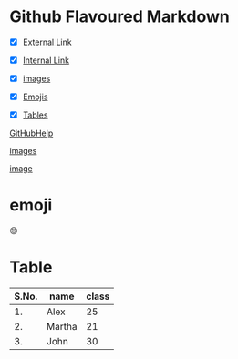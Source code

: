 # Github Flavoured Markdown


- [x] [External Link](https://help.github.com/en!)
- [x] [Internal Link](/images)
- [x] [images](images/logo.png)
- [x] [Emojis](#emoji)
- [x] [Tables](#table)


[GitHubHelp](https://help.github.com/en!)

[images](/images)

[image](images/logo.png)

# emoji
:blush:

# Table
S.No. | name  |class
------|-----|------
1. |Alex|25
2. |Martha|21
3.|John|30
